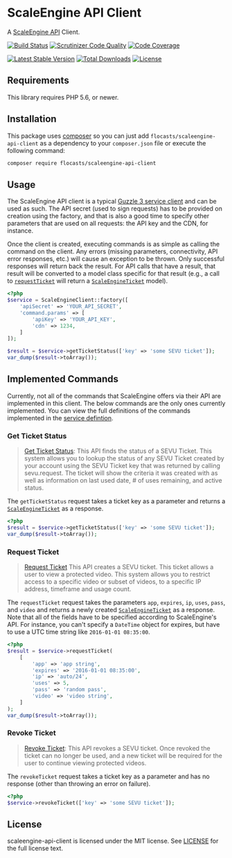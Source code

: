 # ScaleEngine API Client
A [ScaleEngine API][scaleengine-api] Client.

[![Build Status](http://img.shields.io/travis/flocasts/scaleengine-api-client.svg?style=flat)](https://travis-ci.org/flocasts/scaleengine-api-client)
[![Scrutinizer Code Quality](http://img.shields.io/scrutinizer/g/flocasts/scaleengine-api-client.svg?style=flat)](https://scrutinizer-ci.com/g/flocasts/scaleengine-api-client/)
[![Code Coverage](http://img.shields.io/coveralls/flocasts/scaleengine-api-client.svg?style=flat)](https://coveralls.io/r/flocasts/scaleengine-api-client)

[![Latest Stable Version](http://img.shields.io/packagist/v/flocasts/scaleengine-api-client.svg?style=flat)](https://packagist.org/packages/flocasts/scaleengine-api-client)
[![Total Downloads](http://img.shields.io/packagist/dt/flocasts/scaleengine-api-client.svg?style=flat)](https://packagist.org/packages/flocasts/scaleengine-api-client)
[![License](http://img.shields.io/packagist/l/flocasts/scaleengine-api-client.svg?style=flat)](https://packagist.org/packages/flocasts/scaleengine-api-client)

## Requirements
This library requires PHP 5.6, or newer.

## Installation
This package uses [composer](https://getcomposer.org) so you can just add
`flocasts/scaleengine-api-client` as a dependency to your `composer.json` file
or execute the following command:

```bash
composer require flocasts/scaleengine-api-client
```

## Usage
The ScaleEngine API client is a typical [Guzzle 3 service
client][guzzle-service-client] and can be used as such.  The API secret (used
to sign requests) has to be provided on creation using the factory, and that
is also a good time to specify other parameters that are used on all requests:
the API key and the CDN, for instance.

Once the client is created, executing commands is as simple as calling the
command on the client.  Any errors (missing parameters, connectivity, API
error responses, etc.) will cause an exception to be thrown.  Only successful
responses will return back the result.  For API calls that have a result, that
result will be converted to a model class specific for that result (e.g., a
call to [`requestTicket`](#request-ticket) will return a
[`ScaleEngineTicket`][scaleengine-ticket] model).

```php
<?php
$service = ScaleEngineClient::factory([
    'apiSecret' => 'YOUR_API_SECRET',
    'command.params' => [
        'apiKey' => 'YOUR_API_KEY',
        'cdn' => 1234,
    ]
]);

$result = $service->getTicketStatus(['key' => 'some SEVU ticket']);
var_dump($result->toArray());
```

## Implemented Commands
Currently, not all of the commands that ScaleEngine offers via their API are
implemented in this client.  The below commands are the only ones currently
implemented.  You can view the full definitions of the commands implemented in
the [service defintion][service-definition].

### Get Ticket Status
> [Get Ticket Status][scaleengine-sevu-status]: This API finds the status of a
> SEVU Ticket. This system allows you to lookup the status of any SEVU Ticket
> created by your account using the SEVU Ticket key that was returned by
> calling sevu.request. The ticket will show the criteria it was created with
> as well as information on last used date, # of uses remaining, and active
> status.

The `getTicketStatus` request takes a ticket key as a parameter and returns a
[`ScaleEngineTicket`][scaleengine-ticket] as a response.

```php
<?php
$result = $service->getTicketStatus(['key' => 'some SEVU ticket']);
var_dump($result->toArray());
```

### Request Ticket
> [Request Ticket][scaleengine-sevu-request] This API creates a SEVU ticket.
> This ticket allows a user to view a protected video. This system allows you
> to restrict access to a specific video or subset of videos, to a specific IP
> address, timeframe and usage count.

The `requestTicket` request takes the parameters `app`, `expires`, `ip`,
`uses`, `pass`, and `video` and returns a newly created
[`ScaleEngineTicket`][scaleengine-ticket] as a response.  Note that all of the
fields have to be specified according to ScaleEngine's API.  For instance, you
can't specify a `DateTime` object for expires, but have to use a UTC time
string like `2016-01-01 08:35:00`.

```php
<?php
$result = $service->requestTicket(
    [
        'app' => 'app string',
        'expires' => '2016-01-01 08:35:00',
        'ip' => 'auto/24',
        'uses' => 5,
        'pass' => 'random pass',
        'video' => 'video string',
    ]
);
var_dump($result->toArray());
```

### Revoke Ticket
> [Revoke Ticket][scaleengine-sevu-revoke]: This API revokes a SEVU ticket.
> Once revoked the ticket can no longer be used, and a new ticket will be
> required for the user to continue viewing protected videos.

The `revokeTicket` request takes a ticket key as a parameter and has no
response (other than throwing an error on failure).

```php
<?php
$service->revokeTicket(['key' => 'some SEVU ticket']);
```

## License
scaleengine-api-client is licensed under the MIT license.  See
[LICENSE](LICENSE) for the full license text.

[guzzle-service-client]: http://guzzle3.readthedocs.org/webservice-client/webservice-client.html
[scaleengine-api]: https://cp.scaleengine.net/docs/api/
[scaleengine-sevu-request]: https://cp.scaleengine.net/docs/api/sevu/request
[scaleengine-sevu-revoke]: https://cp.scaleengine.net/docs/api/sevu/revoke
[scaleengine-sevu-status]: https://cp.scaleengine.net/docs/api/sevu/status
[scaleengine-ticket]: src/Model/ScaleEngineTicket.php
[service-definition]: src/service/main.json
